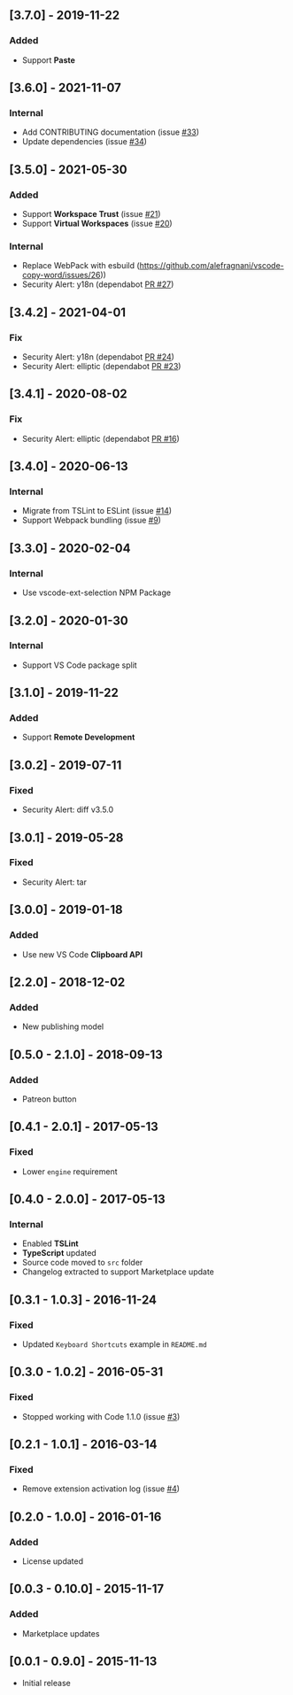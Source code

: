 ## [3.7.0] - 2019-11-22
### Added
- Support **Paste**

## [3.6.0] - 2021-11-07
### Internal
* Add CONTRIBUTING documentation (issue [#33](https://github.com/alefragnani/vscode-copy-word/issues/33))
* Update dependencies (issue [#34](https://github.com/alefragnani/vscode-copy-word/issues/34))

## [3.5.0] - 2021-05-30
### Added
 * Support **Workspace Trust** (issue [#21](https://github.com/alefragnani/vscode-copy-word/issues/21))
 * Support **Virtual Workspaces** (issue [#20](https://github.com/alefragnani/vscode-copy-word/issues/20))
 
 ### Internal
- Replace WebPack with esbuild (https://github.com/alefragnani/vscode-copy-word/issues/26))
- Security Alert: y18n (dependabot [PR #27](https://github.com/alefragnani/vscode-copy-word/pull/27))

## [3.4.2] - 2021-04-01
### Fix
- Security Alert: y18n (dependabot [PR #24](https://github.com/alefragnani/vscode-copy-word/pull/24))
- Security Alert: elliptic (dependabot [PR #23](https://github.com/alefragnani/vscode-copy-word/pull/23))

## [3.4.1] - 2020-08-02
### Fix
- Security Alert: elliptic (dependabot [PR #16](https://github.com/alefragnani/vscode-copy-word/pull/16))

## [3.4.0] - 2020-06-13
### Internal
- Migrate from TSLint to ESLint (issue [#14](https://github.com/alefragnani/vscode-copy-word/issues/14))
- Support Webpack bundling (issue [#9](https://github.com/alefragnani/vscode-copy-word/issues/9))

## [3.3.0] - 2020-02-04
### Internal
- Use vscode-ext-selection NPM Package

## [3.2.0] - 2020-01-30
### Internal
- Support VS Code package split

## [3.1.0] - 2019-11-22
### Added
- Support **Remote Development**

## [3.0.2] - 2019-07-11 
### Fixed
- Security Alert: diff v3.5.0

## [3.0.1] - 2019-05-28 
### Fixed
- Security Alert: tar

## [3.0.0] - 2019-01-18 
### Added
- Use new VS Code **Clipboard API**

## [2.2.0] - 2018-12-02 
### Added
- New publishing model

## [0.5.0 - 2.1.0] - 2018-09-13 
### Added
- Patreon button

## [0.4.1 - 2.0.1] - 2017-05-13 
### Fixed
- Lower `engine` requirement

## [0.4.0 - 2.0.0] - 2017-05-13
### Internal
- Enabled **TSLint**
- **TypeScript** updated
- Source code moved to `src` folder
- Changelog extracted to support Marketplace update

## [0.3.1 - 1.0.3] - 2016-11-24
### Fixed
- Updated `Keyboard Shortcuts` example in `README.md`

## [0.3.0 - 1.0.2] - 2016-05-31
### Fixed
- Stopped working with Code 1.1.0 (issue [#3](https://github.com/alefragnani/vscode-copy-word/issues/3))

## [0.2.1 - 1.0.1] - 2016-03-14
### Fixed
- Remove extension activation log (issue [#4](https://github.com/alefragnani/vscode-copy-word/issues/4))

## [0.2.0 - 1.0.0] - 2016-01-16
### Added
- License updated

## [0.0.3 - 0.10.0] - 2015-11-17
### Added
- Marketplace updates

## [0.0.1 - 0.9.0] - 2015-11-13
- Initial release